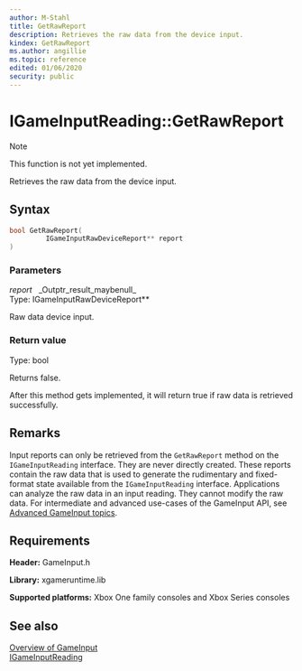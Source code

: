 ```yaml
---
author: M-Stahl
title: GetRawReport
description: Retrieves the raw data from the device input.
kindex: GetRawReport
ms.author: angillie
ms.topic: reference
edited: 01/06/2020
security: public
---
```


# IGameInputReading::GetRawReport  
> [!NOTE]
> This function is not yet implemented.

Retrieves the raw data from the device input.  

## Syntax  
  
```cpp
bool GetRawReport(  
         IGameInputRawDeviceReport** report  
)  
```  
  
### Parameters  
  
*report* &nbsp;&nbsp;\_Outptr\_result\_maybenull\_  
Type: IGameInputRawDeviceReport**  

Raw data device input.  


### Return value  

Type: bool


Returns false.
  
After this method gets implemented, it will return true if raw data is retrieved successfully.  
  
## Remarks  

Input reports can only be retrieved from the ``GetRawReport`` method on the ``IGameInputReading`` interface. They are never directly created. These reports contain the raw data that is used to generate the rudimentary and fixed-format state available from the ``IGameInputReading`` interface. Applications can analyze the raw data in an input reading. They cannot modify the raw data. For intermediate and advanced use-cases of the GameInput API, see [Advanced GameInput topics](../../../../../../input/advanced/input-advanced-topics.md).
  
## Requirements  
  
**Header:** GameInput.h
  
**Library:** xgameruntime.lib
  
**Supported platforms:** Xbox One family consoles and Xbox Series consoles  
  
## See also  

[Overview of GameInput](../../../../../../input/overviews/input-overview.md)    
[IGameInputReading](../igameinputreading.md)  
  
  